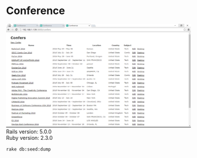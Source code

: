 # Conference
![demo img](demo.png)
Rails version: 5.0.0  
Ruby version: 2.3.0   



```
rake db:seed:dump
```


